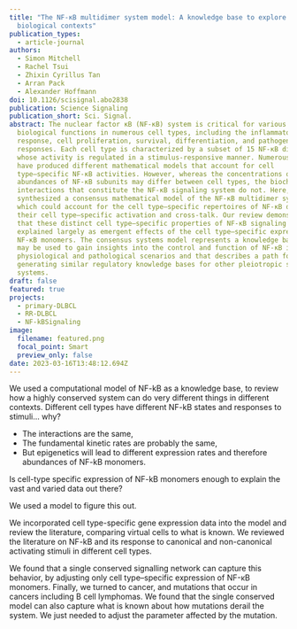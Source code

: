 ```yaml
---
title: "The NF-κB multidimer system model: A knowledge base to explore diverse
  biological contexts"
publication_types:
  - article-journal
authors:
  - Simon Mitchell
  - Rachel Tsui
  - Zhixin Cyrillus Tan
  - Arran Pack
  - Alexander Hoffmann
doi: 10.1126/scisignal.abo2838
publication: Science Signaling
publication_short: Sci. Signal.
abstract: The nuclear factor κB (NF-κB) system is critical for various
  biological functions in numerous cell types, including the inflammatory
  response, cell proliferation, survival, differentiation, and pathogenic
  responses. Each cell type is characterized by a subset of 15 NF-κB dimers
  whose activity is regulated in a stimulus-responsive manner. Numerous studies
  have produced different mathematical models that account for cell
  type–specific NF-κB activities. However, whereas the concentrations or
  abundances of NF-κB subunits may differ between cell types, the biochemical
  interactions that constitute the NF-κB signaling system do not. Here, we
  synthesized a consensus mathematical model of the NF-κB multidimer system,
  which could account for the cell type–specific repertoires of NF-κB dimers and
  their cell type–specific activation and cross-talk. Our review demonstrates
  that these distinct cell type–specific properties of NF-κB signaling can be
  explained largely as emergent effects of the cell type–specific expression of
  NF-κB monomers. The consensus systems model represents a knowledge base that
  may be used to gain insights into the control and function of NF-κB in diverse
  physiological and pathological scenarios and that describes a path for
  generating similar regulatory knowledge bases for other pleiotropic signaling
  systems.
draft: false
featured: true
projects:
  - primary-DLBCL
  - RR-DLBCL
  - NF-kBSignaling
image:
  filename: featured.png
  focal_point: Smart
  preview_only: false
date: 2023-03-16T13:48:12.694Z
---
```

We used a computational model of NF-kB as a knowledge base, to review how a highly conserved system can do very different things in different contexts.
Different cell types have different NF-kB states and responses to stimuli... why? 
- The interactions are the same,
- The fundamental kinetic rates are probably the same,
- But epigenetics will lead to different expression rates and therefore abundances of NF-kB monomers.

Is cell-type specific expression of NF-kB monomers enough to explain the vast and varied data out there?

We used a model to figure this out.

We incorporated cell type-specific gene expression data into the model and review the literature, comparing virtual cells to what is known.
We reviewed the literature on NF-kB and its response to canonical and non-canonical activating stimuli in different cell types. 

We found that a single conserved signalling network can capture this behavior, by adjusting only cell type–specific expression of NF-κB monomers.
Finally, we turned to cancer, and mutations that occur in cancers including B cell lymphomas. We found that the single conserved model can also capture what is known about how mutations derail the system. We just needed to adjust the parameter affected by the mutation.



